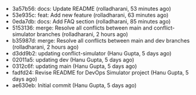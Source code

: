 - 3a57b56: docs: Update README (rolladharani, 53 minutes ago)
- 53e935c: feat: Add new feature (rolladharani, 63 minutes ago)
- 0eda7db: docs: Add FAQ section (rolladharani, 85 minutes ago)
- 5153136: merge: Resolve all conflicts between main and conflict-simulator branches (rolladharani, 2 hours ago)
- b35987d: merge: Resolve all conflicts between main and dev branches (rolladharani, 2 hours ago)
- d3dd9b2: updating conflict-simulator (Hanu Gupta, 5 days ago)
- 02011a5: updating dev (Hanu Gupta, 5 days ago)
- 0312c6f: updating main (Hanu Gupta, 5 days ago)
- fadfd24: Revise README for DevOps Simulator project (Hanu Gupta, 5 days ago)
- ae630eb: Initial commit (Hanu Gupta, 5 days ago)